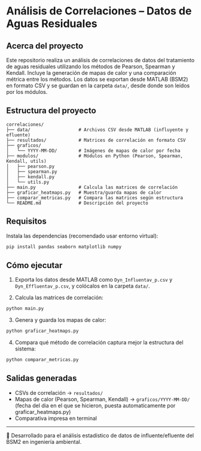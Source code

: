 # Análisis de Correlaciones – Datos de Aguas Residuales

## Acerca del proyecto

Este repositorio realiza un análisis de correlaciones de datos del tratamiento de aguas residuales utilizando los métodos de Pearson, Spearman y Kendall. Incluye la generación de mapas de calor y una comparación métrica entre los métodos. Los datos se exportan desde MATLAB (BSM2) en formato CSV y se guardan en la carpeta `data/`, desde donde son leídos por los módulos.

## Estructura del proyecto

```plaintext
correlaciones/
├── data/                  # Archivos CSV desde MATLAB (influyente y efluente)
├── resultados/            # Matrices de correlación en formato CSV
├── graficos/
│   └── YYYY-MM-DD/        # Imágenes de mapas de calor por fecha
├── modulos/               # Módulos en Python (Pearson, Spearman, Kendall, utils)
│   ├── pearson.py
│   ├── spearman.py
│   ├── kendall.py
│   └── utils.py
├── main.py                # Calcula las matrices de correlación
├── graficar_heatmaps.py   # Muestra/guarda mapas de calor
├── comparar_metricas.py   # Compara las matrices según estructura
└── README.md              # Descripción del proyecto
```

## Requisitos

Instala las dependencias (recomendado usar entorno virtual):

```bash
pip install pandas seaborn matplotlib numpy
```

## Cómo ejecutar

1. Exporta los datos desde MATLAB como `Dyn_Influentav_p.csv` y `Dyn_Effluentav_p.csv`, y colócalos en la carpeta `data/`.

2. Calcula las matrices de correlación:

```bash
python main.py
```

3. Genera y guarda los mapas de calor:

```bash
python graficar_heatmaps.py
```

4. Compara qué método de correlación captura mejor la estructura del sistema:

```bash
python comparar_metricas.py
```

## Salidas generadas

- CSVs de correlación → `resultados/`
- Mapas de calor (Pearson, Spearman, Kendall) → `graficos/YYYY-MM-DD/` (fecha del dia en el que se hicieron, puesta automaticamente por graficar_heatmaps.py)
- Comparativa impresa en terminal

---

📁 Desarrollado para el análisis estadístico de datos de influente/efluente del BSM2 en ingeniería ambiental.
```
